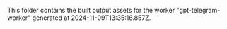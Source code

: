 This folder contains the built output assets for the worker "gpt-telegram-worker" generated at 2024-11-09T13:35:16.857Z.